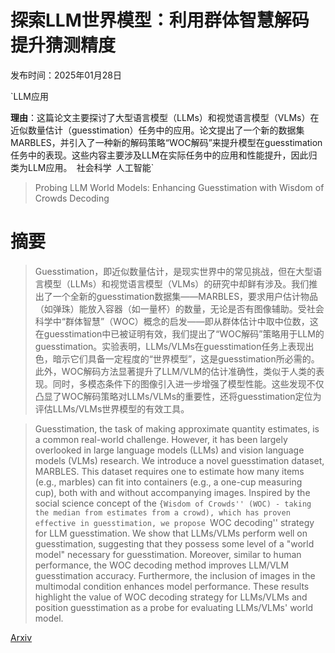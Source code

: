 # 探索LLM世界模型：利用群体智慧解码提升猜测精度

发布时间：2025年01月28日

`LLM应用

**理由**：这篇论文主要探讨了大型语言模型（LLMs）和视觉语言模型（VLMs）在近似数量估计（guesstimation）任务中的应用。论文提出了一个新的数据集MARBLES，并引入了一种新的解码策略“WOC解码”来提升模型在guesstimation任务中的表现。这些内容主要涉及LLM在实际任务中的应用和性能提升，因此归类为LLM应用。` `社会科学` `人工智能`

> Probing LLM World Models: Enhancing Guesstimation with Wisdom of Crowds Decoding

# 摘要

> Guesstimation，即近似数量估计，是现实世界中的常见挑战，但在大型语言模型（LLMs）和视觉语言模型（VLMs）的研究中却鲜有涉及。我们推出了一个全新的guesstimation数据集——MARBLES，要求用户估计物品（如弹珠）能放入容器（如一量杯）的数量，无论是否有图像辅助。受社会科学中“群体智慧”（WOC）概念的启发——即从群体估计中取中位数，这在guesstimation中已被证明有效，我们提出了“WOC解码”策略用于LLM的guesstimation。实验表明，LLMs/VLMs在guesstimation任务上表现出色，暗示它们具备一定程度的“世界模型”，这是guesstimation所必需的。此外，WOC解码方法显著提升了LLM/VLM的估计准确性，类似于人类的表现。同时，多模态条件下的图像引入进一步增强了模型性能。这些发现不仅凸显了WOC解码策略对LLMs/VLMs的重要性，还将guesstimation定位为评估LLMs/VLMs世界模型的有效工具。

> Guesstimation, the task of making approximate quantity estimates, is a common real-world challenge. However, it has been largely overlooked in large language models (LLMs) and vision language models (VLMs) research. We introduce a novel guesstimation dataset, MARBLES. This dataset requires one to estimate how many items (e.g., marbles) can fit into containers (e.g., a one-cup measuring cup), both with and without accompanying images. Inspired by the social science concept of the ``{Wisdom of Crowds'' (WOC) - taking the median from estimates from a crowd), which has proven effective in guesstimation, we propose ``WOC decoding'' strategy for LLM guesstimation. We show that LLMs/VLMs perform well on guesstimation, suggesting that they possess some level of a "world model" necessary for guesstimation. Moreover, similar to human performance, the WOC decoding method improves LLM/VLM guesstimation accuracy. Furthermore, the inclusion of images in the multimodal condition enhances model performance. These results highlight the value of WOC decoding strategy for LLMs/VLMs and position guesstimation as a probe for evaluating LLMs/VLMs' world model.

[Arxiv](https://arxiv.org/abs/2501.17310)